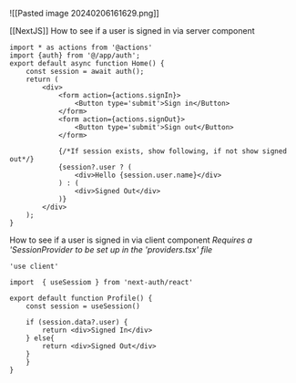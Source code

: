 ![[Pasted image 20240206161629.png]]

[[NextJS]]
How to see if a user is signed in via server component
```
import * as actions from '@actions'
import {auth} from '@/app/auth';
export default async function Home() {
	const session = await auth();
	return (
		<div>
			<form action={actions.signIn}>
				<Button type='submit'>Sign in</Button>
			</form>
			<form action={actions.signOut}>
				<Button type='submit'>Sign out</Button>
			</form>

			{/*If session exists, show following, if not show signed out*/}
			{session?.user ? (
				<div>Hello {session.user.name}</div>
			) : (
				<div>Signed Out</div>
			)}
		</div>
	);
}
```

How to see if a user is signed in via client component
*Requires a 'SessionProvider to be set up in the 'providers.tsx' file*

```
'use client'

import  { useSessiom } from 'next-auth/react'

export default function Profile() {
	const session = useSession()

	if (session.data?.user) {
		return <div>Signed In</div>
	} else{
		return <div>Signed Out</div>
	}
	}
}
```